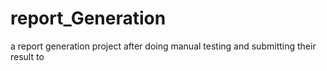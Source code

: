 # report_Generation
a report generation project after doing manual testing and submitting their result to
